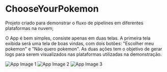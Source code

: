 # ChooseYourPokemon
Projeto criado para demonstrar o fluxo de pipelines em diferentes plataformas na nuvem;

O App é bem simples, consiste apenas em duas telas. A primeira tela exibida será uma tela de boas vindas, com dois botões: "Escolher meu pokemon" e "Não quero pokemon". As duas ações tem o objetivo de gerar logs para serem visualizados nas plataformas utilizadas na demonstração.

![App Image 1](https://github.com/FernandoVendramin/ChooseYourPokemon/docs/develop/img1.jpg?raw=true)
![App Image 2](https://github.com/FernandoVendramin/ChooseYourPokemon/docs/develop/img1.jpg?raw=true)
![App Image 3](https://github.com/FernandoVendramin/ChooseYourPokemon/docs/develop/img1.jpg?raw=true)
